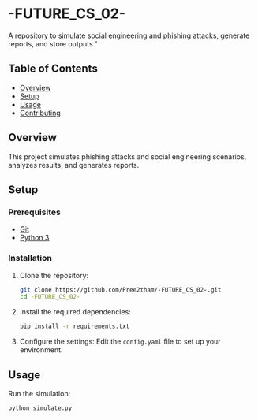 # -FUTURE_CS_02-
A repository to simulate social engineering and phishing attacks, generate reports, and store outputs."

## Table of Contents

- [Overview](#overview)
- [Setup](#setup)
- [Usage](#usage)
- [Contributing](#contributing)


## Overview

This project simulates phishing attacks and social engineering scenarios, analyzes results, and generates reports.

## Setup

### Prerequisites

- [Git](https://git-scm.com/)
- [Python 3](https://www.python.org/)

### Installation

1. Clone the repository:
    ```bash
    git clone https://github.com/Pree2tham/-FUTURE_CS_02-.git
    cd -FUTURE_CS_02-
    ```

2. Install the required dependencies:
    ```bash
    pip install -r requirements.txt
    ```

3. Configure the settings:
    Edit the `config.yaml` file to set up your environment.

## Usage

Run the simulation:
```bash
python simulate.py
